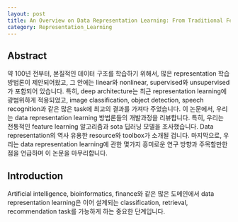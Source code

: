 ```yaml
---
layout: post
title: An Overview on Data Representation Learning: From Traditional Feature Learning to Recent Deep Learning 번역
category: Representation_Learning
---
```


## Abstract

약 100년 전부터, 본질적인 데이터 구조를 학습하기 위해서, 많은 representation 학습 방법론이 제안되어왔고, 그 안에는 linear와 nonlinear, supervised와 unsupervised가 포함되어 있습니다.
특히, deep architecture는 최근 representation learning에 광범위하게 적용되었고, image classification, object detection, speech recognition과 같은 많은 task에 최고의 결과를 가져다 주었습니다. 
이 논문에서, 우리는 data representation learning 방법론들의 개발과정을 리뷰합니다.
특히, 우리는 전통적인 feature learning 알고리즘과 sota 딥러닝 모델을 조사했습니다.
Data representation의 역사 유용한 resource와 toolbox가 소개될 겁니다.
마지막으로, 우리는 data representation learning에 관한 몇가지 흥미로운 연구 방향과 주목할만한 점을 언급하며 이 논문을 마무리합니다.

## Introduction

Artificial intelligence, bioinformatics, finance와 같은 많은 도메인에서 data representation learning은 이어 설계되는 classification, retrieval, recommendation task를 가능하게 하는 중요한 단계입니다.
